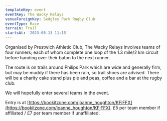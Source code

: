 ```yaml
---
templateKey: event
eventKey: The Wacky Relays
venueForeignKey: Sedgley Park Rugby Club
eventType: Race
terrain: Trail
startsAt: '2023-08-13 11:15'
---
```

Organised by Prestwich Athletic Club, The Wacky Relays involves teams of four runners; each of whom complete one loop 
of the 1.3 mile/2 km circuit before handing over their baton to the next runner.

The route is on trails around Philips Park which are wide and generally firm, but may be muddy if there has been rain, 
so trail shoes are advised. There will be a charity cake stand plus pie and peas, coffee and a bar at the rugby club.

We will hopefully enter several teams in the event.

Entry is at [https://bookitzone.com/joanne_houghton/KFjFFX](https://bookitzone.com/joanne_houghton/KFjFFX). £5 per team member if affiliated / £7 per team member if unaffiliated.



